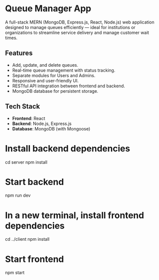 # Queue Manager App

A full-stack MERN (MongoDB, Express.js, React, Node.js) web application designed to manage queues efficiently — ideal for institutions or organizations to streamline service delivery and manage customer wait times.


## Features

- Add, update, and delete queues.
- Real-time queue management with status tracking.
- Separate modules for Users and Admins.
- Responsive and user-friendly UI.
- RESTful API integration between frontend and backend.
- MongoDB database for persistent storage.

## Tech Stack

- **Frontend**: React
- **Backend**: Node.js, Express.js
- **Database**: MongoDB (with Mongoose)

# Install backend dependencies
cd server
npm install

# Start backend
npm run dev

# In a new terminal, install frontend dependencies
cd ../client
npm install

# Start frontend
npm start


